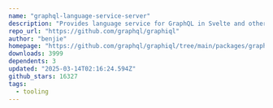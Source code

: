 ```yaml
---
name: "graphql-language-service-server"
description: "Provides language service for GraphQL in Svelte and other frameworks."
repo_url: "https://github.com/graphql/graphiql"
author: "benjie"
homepage: "https://github.com/graphql/graphiql/tree/main/packages/graphql-language-service-server#readme"
downloads: 3999
dependents: 3
updated: "2025-03-14T02:16:24.594Z"
github_stars: 16327
tags: 
  - tooling
---
```

